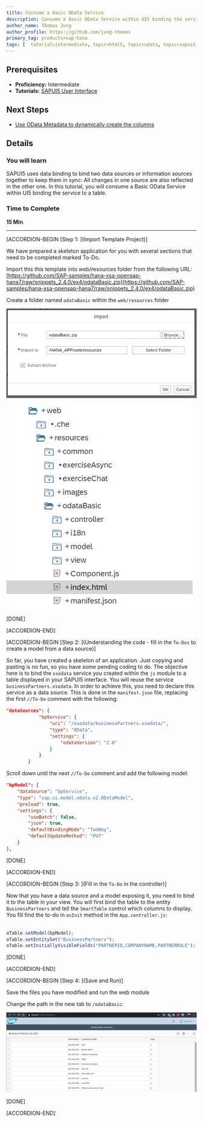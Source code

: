 ```yaml
---
title: Consume a Basic OData Service
description: Consume a Basic OData Service within UI5 binding the service to a Table
author_name: Thomas Jung
author_profile: https://github.com/jung-thomas
primary_tag: products>sap-hana
tags: [  tutorial>intermediate, topic>html5, topic>odata, topic>sapui5, products>sap-hana, products>sap-hana\,-express-edition   ]
---
```

## Prerequisites
- **Proficiency:** Intermediate
- **Tutorials:** [SAPUI5 User Interface](https://developers.sap.com/tutorials/xsa-sapui5.html)

## Next Steps
- [Use OData Metadata to dynamically create the columns](https://developers.sap.com/tutorials/xsa-sapui5-metadata.html)

## Details
### You will learn
SAPUI5 uses data binding to bind two data sources or information sources together to keep them in sync: All changes in one source are also reflected in the other one. In this tutorial, you will consume a Basic OData Service within UI5 binding the service to a table.


### Time to Complete
**15 Min**.

---


[ACCORDION-BEGIN [Step 1: ](Import Template Project)]

We have prepared a skeleton application for you with several sections that need to be completed marked To-Do.

Import this this template into web/resources folder from the following URL: [https://github.com/SAP-samples/hana-xsa-opensap-hana7/raw/snippets_2.4.0/ex4/odataBasic.zip](https://github.com/SAP-samples/hana-xsa-opensap-hana7/raw/snippets_2.4.0/ex4/odataBasic.zip)


Create a folder named `odataBasic` within the `web/resources` folder

![new folder](1.png)

![new structure](2.png)

[DONE]

[ACCORDION-END]

[ACCORDION-BEGIN [Step 2: ](Understanding the code - fill in the `To-Dos` to create a model from a data source)]

So far, you have created a skeleton of an application.  Just copying and pasting is no fun, so you have some pending coding to do. The objective here is to bind the `xsodata` service you created within the `js` module to a table displayed in your SAPUI5 interface. You will reuse the service `businessPartners.xsodata`. In order to achieve this, you need to declare this service as a data source.  This is done in the `manifest.json` file, replacing the first `//To-Do` comment with the following:

```json
"dataSources": {
			"bpService": {
				"uri": "/xsodata/businessPartners.xsodata/",
				"type": "OData",
				"settings": {
					"odataVersion": "2.0"
				}
			}
		}

```

Scroll down until the next `//To-Do` comment and add the following model:

```json
"bpModel": {
	"dataSource": "bpService",
	"type": "sap.ui.model.odata.v2.ODataModel",
	"preload": true,
	"settings": {
		"useBatch": false,
		"json": true,
		"defaultBindingMode": "TwoWay",
		"defaultUpdateMethod": "PUT"
	}
},
```

[DONE]

[ACCORDION-END]

[ACCORDION-BEGIN [Step 3: ](Fill in the `To-Do` in the controller)]

Now that you have a data source and a model exposing it, you need to bind it to the table in your view. You will first bind the table to the entity `BusinessPartners` and tell the `SmartTable` control which columns to display. You fill find the to-do in `onInit` method in the `App.controller.js`:

```javascript

oTable.setModel(bpModel);
oTable.setEntitySet("BusinessPartners");
oTable.setInitiallyVisibleFields("PARTNERID,COMPANYNAME,PARTNERROLE");

```

[DONE]

[ACCORDION-END]

[ACCORDION-BEGIN [Step 4: ](Save and Run)]

Save the files you have modified and run the web module

Change the path in the new tab to `/odataBasic`:

![Run the web module](5.png)

[DONE]

[ACCORDION-END]
